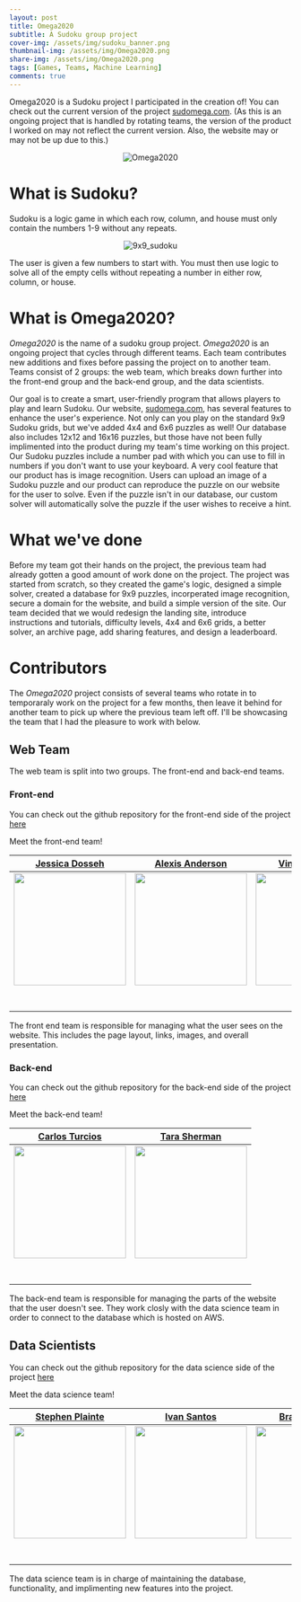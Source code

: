 ```yaml
---
layout: post
title: Omega2020
subtitle: A Sudoku group project
cover-img: /assets/img/sudoku_banner.png
thumbnail-img: /assets/img/Omega2020.png
share-img: /assets/img/Omega2020.png
tags: [Games, Teams, Machine Learning]
comments: true
---
```

Omega2020 is a Sudoku project I participated in the creation of! You can check out the current version of the project [sudomega.com](https://www.sudomega.com/). (As this is an ongoing project that is handled by rotating teams, the version of the product I worked on may not reflect the current version. Also, the website may or may not be up due to this.)

<p align="center">
  <img src="https://raw.githubusercontent.com/brucebra000/brucebra000.github.io/master/assets/img/Omega2020.png" alt="Omega2020"/>
</p>

# What is Sudoku?

Sudoku is a logic game in which each row, column, and house must only contain the numbers 1-9 without any repeats. 

<p align="center">
  <img src="https://raw.githubusercontent.com/brucebra000/brucebra000.github.io/master/assets/img/sudoku_puzzle_9x9.png" alt="9x9_sudoku"/>
</p>

The user is given a few numbers to start with. You must then use logic to solve all of the empty cells without repeating a number in either row, column, or house.

# What is Omega2020?

_Omega2020_ is the name of a sudoku group project. _Omega2020_ is an ongoing project that cycles through different teams. Each team contributes new additions and fixes before passing the project on to another team. Teams consist of 2 groups: the web team, which breaks down further into the front-end group and the back-end group, and the data scientists. 

Our goal is to create a smart, user-friendly program that allows players to play and learn Sudoku. Our website, [sudomega.com](https://www.sudomega.com/), has several features to enhance the user's experience. Not only can you play on the standard 9x9 Sudoku grids, but we've added 4x4 and 6x6 puzzles as well! Our database also includes 12x12 and 16x16 puzzles, but those have not been fully implimented into the product during my team's time working on this project. Our Sudoku puzzles include a number pad with which you can use to fill in numbers if you don't want to use your keyboard. A very cool feature that our product has is image recognition. Users can upload an image of a Sudoku puzzle and our product can reproduce the puzzle on our website for the user to solve. Even if the puzzle isn't in our database, our custom solver will automatically solve the puzzle if the user wishes to receive a hint.

# What we've done

Before my team got their hands on the project, the previous team had already gotten a good amount of work done on the project. The project was started from scratch, so they created the game's logic, designed a simple solver, created a database for 9x9 puzzles, incorperated image recognition, secure a domain for the website, and build a simple version of the site. Our team decided that we would redesign the landing site, introduce instructions and tutorials, difficulty levels, 4x4 and 6x6 grids, a better solver, an archive page, add sharing features, and design a leaderboard.

# Contributors

The _Omega2020_ project consists of several teams who rotate in to temporaraly work on the project for a few months, then leave it behind for another team to pick up where the previous team left off.  I'll be showcasing the team that I had the pleasure to work with below.

## Web Team

The web team is split into two groups. The front-end and back-end teams.

### Front-end

You can check out the github repository for the front-end side of the project [here](https://github.com/Lambda-School-Labs/omega2020-fe)

Meet the front-end team!

|[Jessica Dosseh](https://github.com/JessicaDosseh)|[Alexis Anderson](https://github.com/aanderson9313)|  [Vincent Adeniji](https://github.com/TOSINNIJIS1)|           
|:-----------------------------------------------------------------------------------------------------------: | :-----------------------------------------------------------------------------------------------------------: | :-----------------------------------------------------------------------------------------------------------: |
|                      [<img src="https://avatars2.githubusercontent.com/u/24831198?s=460&u=4e2d7a78a8d4ba798589a59075bb98cd1b0e7e26&v=4" width = "200" />](https://github.com/JessicaDosseh)                       |                      [<img src="https://camo.githubusercontent.com/2b74e438b1a2ef7bbb88d3719e7c1beb9c9eafce4185e5fe2520f7eb4e66acb3/68747470733a2f2f63612e736c61636b2d656467652e636f6d2f45535a4348423438322d5730313242524e524439432d6132653833306466386437662d353132" width = "200" />](https://github.com/aanderson9313)                       |                      [<img src="https://camo.githubusercontent.com/09e77c4aa8ebda12821bec070562038c082a050afa5e549ed02d1906ff1ff23f/68747470733a2f2f63612e736c61636b2d656467652e636f6d2f45535a4348423438322d57303132425250343332532d3563613233303366663834612d353132" width = "200" />](https://github.com/TOSINNIJIS1)                       |                              
|                 [<img src="https://github.com/favicon.ico" width="15"> ](https://github.com/JessicaDosseh)                 |            [<img src="https://github.com/favicon.ico" width="15"> ](https://github.com/aanderson9313)             |           [<img src="https://github.com/favicon.ico" width="15"> ](https://github.com/TOSINNIJIS1)            |          
| [ <img src="https://static.licdn.com/sc/h/al2o9zrvru7aqj8e1x2rzsrca" width="15"> ](https://www.linkedin.com/in/jessicadosseh/) | [ <img src="https://static.licdn.com/sc/h/al2o9zrvru7aqj8e1x2rzsrca" width="15"> ](https://www.linkedin.com/in/alexis-anderson-530795196/) | [ <img src="https://static.licdn.com/sc/h/al2o9zrvru7aqj8e1x2rzsrca" width="15"> ](https://www.linkedin.com/in/vincent-adeniji-363008116/) | 

The front end team is responsible for managing what the user sees on the website. This includes the page layout, links, images, and overall presentation.

### Back-end

You can check out the github repository for the back-end side of the project [here](https://github.com/Lambda-School-Labs/omega2020-be)

Meet the back-end team!

|[Carlos Turcios](https://github.com/CarlosETurcios)|[Tara Sherman](https://github.com/taraSherman)|           
|:-----------------------------------------------------------------------------------------------------------: | :-----------------------------------------------------------------------------------------------------------: |
|                      [<img src="https://camo.githubusercontent.com/9eeffbcd6c810f804f6f6bbd5cac872453517d11b7ed25ab502ca2669009ac41/68747470733a2f2f63612e736c61636b2d656467652e636f6d2f45535a4348423438322d57303133384434333644362d6530383338643164313035652d353132" width = "200" />](https://github.com/CarlosETurcios)                       |                      [<img src="https://avatars1.githubusercontent.com/u/44125075?s=460&u=0d892d66ffa3913439ffd4badbc0d4875f5ecd32&v=4" width = "200" />](https://github.com/taraSherman)                       |                              
|                 [<img src="https://github.com/favicon.ico" width="15"> ](https://github.com/CarlosETurcios)                 |            [<img src="https://github.com/favicon.ico" width="15"> ](https://github.com/taraSherman)             |          
| [ <img src="https://static.licdn.com/sc/h/al2o9zrvru7aqj8e1x2rzsrca" width="15"> ](https://www.linkedin.com/in/carlos-turcios-b5051055/) | [ <img src="https://static.licdn.com/sc/h/al2o9zrvru7aqj8e1x2rzsrca" width="15"> ](https://www.linkedin.com/in/tarasherman/) | 

The back-end team is responsible for managing the parts of the website that the user doesn't see. They work closly with the data science team in order to connect to the database which is hosted on AWS.

## Data Scientists

You can check out the github repository for the data science side of the project [here](https://github.com/Lambda-School-Labs/omega2020-ds)

Meet the data science team!

|[Stephen Plainte](https://github.com/FuriouStyles)|[Ivan Santos](https://github.com/Algorant)|  [Brandon Bruce](https://github.com/brucebra000)| [Marvin Davila](https://github.com/malexmad)|           
|:-----------------------------------------------------------------------------------------------------------: | :-----------------------------------------------------------------------------------------------------------: | :-----------------------------------------------------------------------------------------------------------: | :-----------------------------------------------------------------------------------------------------------: | 
|                      [<img src="https://ca.slack-edge.com/ESZCHB482-W012QNTLJ2Y-eded290f44d6-512" width = "200" />](https://github.com/FuriouStyles)                       |                      [<img src="https://ca.slack-edge.com/ESZCHB482-W0138D56KRN-8828cd79a091-512" width = "200" />](https://github.com/Algorant)                       |                      [<img src="https://raw.githubusercontent.com/brucebra000/brucebra000.github.io/master/img/Brandon_Profile_Small.jpg" width = "200" />](https://github.com/brucebra000)                       |                      [<img src="https://ca.slack-edge.com/ESZCHB482-W012X6PSYDP-ec35dbf6dfdb-512" width = "200" />](https://github.com/malexmad)                       |                              
|                 [<img src="https://github.com/favicon.ico" width="15"> ](https://github.com/FuriouStyles)                 |            [<img src="https://github.com/favicon.ico" width="15"> ](https://github.com/Algorant)             |           [<img src="https://github.com/favicon.ico" width="15"> ](https://github.com/brucebra000)            |           [<img src="https://github.com/favicon.ico" width="15"> ](https://github.com/malexmad)            |          
| [ <img src="https://static.licdn.com/sc/h/al2o9zrvru7aqj8e1x2rzsrca" width="15"> ](https://www.linkedin.com/in/stephenplainte/) | [ <img src="https://static.licdn.com/sc/h/al2o9zrvru7aqj8e1x2rzsrca" width="15"> ](https://www.linkedin.com/in/ivan-santos-a3688624/) | [ <img src="https://static.licdn.com/sc/h/al2o9zrvru7aqj8e1x2rzsrca" width="15"> ](https://www.linkedin.com/in/brandon-bruce-1538a21a8/) | [ <img src="https://static.licdn.com/sc/h/al2o9zrvru7aqj8e1x2rzsrca" width="15"> ](https://www.linkedin.com/in/marvin-davila/) | 

The data science team is in charge of maintaining the database, functionality, and implimenting new features into the project.

